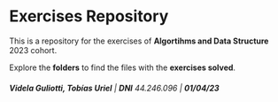 # Exercises Repository
This is a repository for the exercises of __Algortihms and Data Structure__ 2023 cohort.

Explore the __folders__ to find the files with the __exercises solved__.
###### ___Videla Guliotti, Tobías Uriel___ | ___DNI___ _44.246.096_ | ___01/04/23___